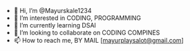 - 👋 Hi, I’m @Mayurskale1234
- 👀 I’m interested in CODING, PROGRAMMING
- 🌱 I’m currently learning DSAI
- 💞️ I’m looking to collaborate on CODING COMPINES
- 📫 How to reach me, BY MAIL [mayurplaysalot@gmail.com]

<!---
Mayurskale1234/Mayurskale1234 is a ✨ special ✨ repository because its `README.md` (this file) appears on your GitHub profile.
You can click the Preview link to take a look at your changes.
--->
